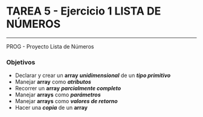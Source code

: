 # TAREA 5 - Ejercicio 1 LISTA DE NÚMEROS

---

PROG - Proyecto Lista de Números

### Objetivos

- Declarar y crear un **array** ***unidimensional*** de un ***tipo primitivo***
- Manejar **array** como ***atributos***
- Recorrer un **array** ***parcialmente completo***
- Manejar **arrays** como ***parámetros***
- Manejar **arrays** como ***valores de retorno***
- Hacer una ***copia*** de un **array**
